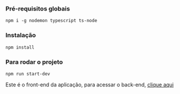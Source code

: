 ### Pré-requisitos globais

`npm i -g nodemon typescript ts-node`

### Instalação

`npm install`

### Para rodar o projeto

`npm run start-dev`


<p>Este é o front-end da aplicação, para acessar o back-end, <a href="https://github.com/gfr2003/API-REST-Node.js">clique aqui</a></p>
